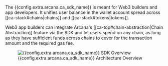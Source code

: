 The {{config.extra.arcana.ca_sdk_name}} is meant for Web3 builders and app developers. It unifies user balance in the wallet account spread across [[ca-stack#chains|chains]] and [[ca-stack#tokens|tokens]].

Web3 app builders can integrate Arcana's [[ca-top#chain-abstraction|Chain Abstraction]] feature via the SDK and let users spend on any chain, as long as they have sufficient funds across chains to cover for the transaction amount and the required gas fee.

<figure markdown="span">
  <img alt="{{config.extra.arcana.ca_sdk_name}} SDK Overview" src="{{config.extra.arcana.img_dir}}/an_ca_chains_wallets_sdks.{{config.extra.arcana.img_png}}" class="an_screenshots width_85pc"/>
  <figcaption>{{config.extra.arcana.ca_sdk_name}} Architecture Overview</figcaption>
</figure>

